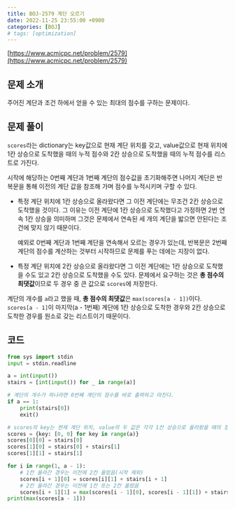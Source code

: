 ```yaml
---
title: BOJ-2579 계단 오르기
date: 2022-11-25 23:55:00 +0900
categories: [BOJ]
# tags: [optimization]
---
```


[https://www.acmicpc.net/problem/2579](https://www.acmicpc.net/problem/2579)

## 문제 소개

주어진 계단과 조건 하에서 얻을 수 있는 최대의 점수를 구하는 문제이다.

## 문제 풀이

`scores`라는 dictionary는 key값으로 현재 계단 위치를 갖고, value값으로 현재 위치에 1칸 상승으로 도착했을 때의 누적 점수와 2칸 상승으로 도착했을 때의 누적 점수를 리스트로 가진다.

시작에 해당하는 0번째 계단과 1번째 계단의 점수값을 초기화해주면 나머지 계단은 반복문을 통해 이전의 계단 값을 참조해 가며 점수를 누적시키며 구할 수 있다.

* 특정 계단 위치에 1칸 상승으로 올라왔다면 그 이전 계단에는 무조건 2칸 상승으로 도착했을 것이다. 그 이유는 이전 계단에 1칸 상승으로 도착했다고 가정하면 2번 연속 1칸 상승을 의미하며 그것은 문제에서 연속된 세 개의 계단을 밟으면 안된다는 조건에 맞지 않기 때문이다.

    예외로 0번째 계단과 1번째 계단을 연속해서 오르는 경우가 있는데, 반복문은 2번째 계단의 점수를 계산하는 것부터 시작하므로 문제를 푸는 데에는 지장이 없다.

* 특정 계단 위치에 2칸 상승으로 올라왔다면 그 이전 계단에는 1칸 상승으로 도착했을 수도 있고 2칸 상승으로 도착했을 수도 있다. 문제에서 요구하는 것은 **총 점수의 최댓값**이므로 두 경우 중 큰 값으로 `scores`에 저장한다.

계단의 개수를 `a`라고 했을 때, **총 점수의 최댓값**은 `max(scores[a - 1])`이다. `scores[a - 1]`이 마지막(a - 1번째) 계단에 1칸 상승으로 도착한 경우와 2칸 상승으로 도착한 경우를 원소로 갖는 리스트이기 때문이다.

## 코드

```python
from sys import stdin
input = stdin.readline

a = int(input())
stairs = [int(input()) for _ in range(a)]

# 계단의 개수가 하나라면 0번째 계단의 점수를 바로 출력하고 마친다.
if a == 1:
    print(stairs[0])
    exit()

# scores의 key는 현재 계단 위치, value의 두 값은 각각 1칸 상승으로 올라왔을 때의 점수와 2칸 상승으로 올라왔을 때의 점수를 의미한다.
scores = {key: [0, 0] for key in range(a)}
scores[0][0] = stairs[0]
scores[1][0] = stairs[0] + stairs[1]
scores[1][1] = stairs[1]

for i in range(1, a - 1):
    # 1칸 올라간 경우는 이전에 2칸 올랐음(시작 제외)
    scores[i + 1][0] = scores[i][1] + stairs[i + 1]
    # 2칸 올라간 경우는 이전에 1칸 또는 2칸 올랐음
    scores[i + 1][1] = max(scores[i - 1][0], scores[i - 1][1]) + stairs[i + 1]  
print(max(scores[a - 1]))

```
